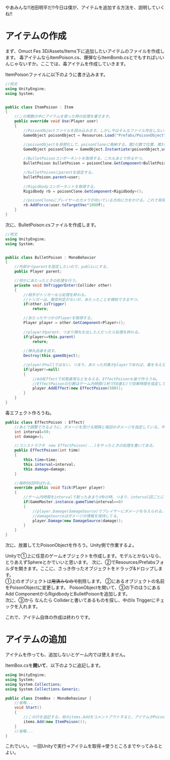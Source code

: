 やあみんな!!池田明平だ!!今日は僕が、アイテムを追加する方法を、説明していくね!!
# アイテムの作成
まず、Omuct Fes 3D/Assets/Items下に追加したいアイテムのファイルを作成します。
毒アイテムならItemPoison.cs、爆弾ならItemBomb.csとでもすればいいんじゃないすか。ここでは、毒アイテムを作成していきます。

ItemPoisonファイルに以下のように書き込みます。
```c#:ItemPoison.cs
//呪文
using UnityEngine;
using System;


public class ItemPoison : Item
{
    //この関数の中にアイテムを使った時の処理を書きます。
    public override void Use(Player user)
    {
        //PoisonObjectファイルを読み込みます。しかし今はそんなファイル存在しないのであとで作ります。
        GameObject poisonObject = Resources.Load("Prefabs/PoisonObject") as GameObject;

        //poisonObjectを具現化して、poisonCloneに格納する。第2引数で位置、第3引数で向きを指定する。
        GameObject poisonClone = GameObject.Instantiate(poisonObject,user.transform.position,Quaternion.identity);
        
        //BulletPoisonコンポーネントを取得する。これもあとで作るやつ。
        BulletPoison bulletPoison = poisonClone.GetComponent<BulletPoison>();

        //bulletPoisonにparentを設定する。
        bulletPoison.parent=user;
        
        //Rigidbodyコンポーネントを取得する。
        Rigidbody rb = poisonClone.GetComponent<Rigidbody>();

        //poisonCloneにプレイヤーのカメラが向いている方向に力をかける。これで具現化した弾が飛んでいく。
        rb.AddForce(user.toTargetVec*1000f);
    }
}
```
次に、BulletPoison.csファイルを作成します。
```c#:BulletPoison.cs
//呪文
using UnityEngine;
using System;


public class BulletPoison : MonoBehavior
{
    //外部からparentを設定したいので、publicにする。
    public Player parent;

    //何かにあたったときの処理を行う。
    private void OnTriggerEnter(Collider other)
    {
        //相手がトリガーなら処理を終わる。
        //トリガーは、衝突判定がないが、あたったことを検知できるやつ。
        if(other.isTrigger)
            return;

        //あたったやつからPlayerを取得する。
        Player player = other.GetComponent<Player>();
        
        //playerがparent、つまり弾丸を出した人だったら処理を終わる。
        if(player==this.parent)
            return;
        
        //弾丸自身を消す。
        Destroy(this.gameObject);

        //playerがnullではない、つまり、あたった対象がplayerであれば、毒を与える。
        if(player!=null)
        {
            //AddEffectで状態異常などを与える。EffectPoisonも後で作ろうね。
            //EffectPoisonの引数はゲーム内時間(1秒で50進む)で効果時間を指定している。これは10秒。
            player.AddEffect(new EffectPoison(500));
        }
    }
}
```

毒エフェクト作ろうね。
```c#:EffectPoison.cs
public class EffectPoison : Effect{
    //あとで調整できるように、ダメージを受ける間隔と毎回のダメージを指定している。今回は1damage/sec * 10sec = 10damage
    int interval=50;
    int damage=1;

    //コンストラクタ　new EffectPoison(...)をやったときの処理を書いてある。
    public EffectPoison(int time)
    {
        this.time=time;
        this.interval=interval;
        this.damage=damage;
    }

    //毎秒50回呼ばれる。
    override public void Tick(Player player)
    {
        //ゲーム内時間をintervalで割ったあまりが0の時、つまり、interval回ごとにプレイヤーにダメージを与える。
        if(GameMaster.instance.gameTime%interval==0)
        {
            //player.Damage(damageSource)でプレイヤーにダメージを与えられる。
            //damageSourceはダメージの情報を保持してる。
            player.Damage(new DamageSource(damage));
        }
    }
}
```

次に、放置してたPoisonObjectを作ろう。Unity側で作業するよ。

Unityで①上に任意のゲームオブジェクトを作成します。モデルとかないなら、とりあえずSphereとかでいいと思います。
次に、②でResources/Prefabsフォルダを開きます。ここに、さっき作ったオブジェクトをドラッグ&ドロップします。  
①上のオブジェクトは~~用済みなので~~削除します。
②にあるオブジェクトの名前をPoisonObjectに変更します。
PoisonObjectを開いて、③の下のほうにあるAdd ComponentからRigidbodyとBulletPoisonを追加します。  
次に、③から なんたら Colliderと書いてあるものを探し、中のIs Triggerにチェックを入れます。

これで、アイテム自体の作成は終わりです。
# アイテムの追加
アイテムを作っても、追加しないとゲーム内では使えません。

ItemBox.csを**開いて**、以下のように追記します。

```C#:ItemBox.cs
using UnityEngine;
using System;
using System.Collections;
using System.Collections.Generic;

public class ItemBox : MonoBehaviour {
    //省略...
    void Start()
    {
        //この行を追記する。他のitems.Addをコメントアウトすると、アイテムがPoisonのみになる。テストする際などはそれでやればよい。
        items.Add(new ItemPoison());
    }
    //省略...
}
```

これでいい。
一回Unityで実行->アイテムを取得->使うところまでやってみるとよい。